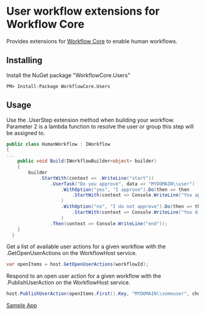 # User workflow extensions for Workflow Core

Provides extensions for [Workflow Core](../../README.md) to enable human workflows.

## Installing

Install the NuGet package "WorkflowCore.Users"

```
PM> Install-Package WorkflowCore.Users
```

## Usage

Use the .UserStep extension method when building your workflow.
Parameter 2 is a lambda function to resolve the user or group this step will be assigned to.

```C#
public class HumanWorkflow : IWorkflow
{
...
    public void Build(IWorkflowBuilder<object> builder)
    {
        builder
            .StartWith(context => .WriteLine("start"))
                .UserTask("Do you approve", data => "MYDOMAIN\\user")
                    .WithOption("yes", "I approve").Do(then => then
                        .StartWith(context => Console.WriteLine("You approved"))
                    )
                    .WithOption("no", "I do not approve").Do(then => then
                        .StartWith(context => Console.WriteLine("You did not approve"))
                    )
                .Then(context => Console.WriteLine("end"));
    }
  }
```

Get a list of available user actions for a given workflow with the .GetOpenUserActions on the WorkflowHost service.

```C#
var openItems = host.GetOpenUserActions(workflowId);
```

Respond to an open user action for a given workflow with the .PublishUserAction on the WorkflowHost service.

```C#
host.PublishUserAction(openItems.First().Key, "MYDOMAIN\\someuser", chosenValue);
```

[Sample App](../../samples/WorkflowCore.Sample08)

